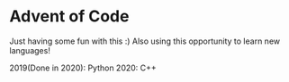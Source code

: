 # Advent of Code

Just having some fun with this :)
Also using this opportunity to learn new languages!

2019(Done in 2020): Python
2020: C++

